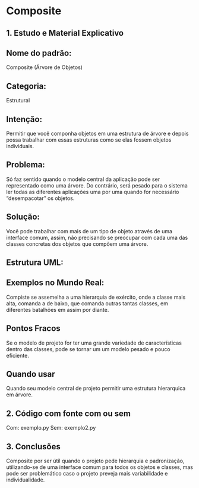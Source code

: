 # Composite

## 1. Estudo e Material Explicativo 

## Nome do padrão: 
Composite (Árvore de Objetos)

## Categoria: 
Estrutural

## Intenção: 
Permitir que você componha objetos em uma estrutura de árvore e depois possa trabalhar com essas estruturas como se elas fossem objetos individuais. 

## Problema: 
Só faz sentido quando o modelo central da aplicação pode ser representado como uma árvore. Do contrário, será pesado para o sistema ler todas as diferentes aplicações uma por uma quando for necessário “desempacotar” os objetos. 

## Solução:
 Você pode trabalhar com mais de um tipo de objeto através de uma interface comum, assim, não precisando se preocupar com cada uma das classes concretas dos objetos que compõem uma árvore. 

## Estrutura UML:


## Exemplos no Mundo Real:

Compiste se assemelha a uma hierarquia de exército, onde a classe mais alta, comanda a de baixo, que comanda outras tantas classes, em diferentes batalhões em assim por diante. 

## Pontos Fracos
Se o modelo de projeto for ter uma grande variedade de características dentro das classes, pode se tornar um um modelo pesado e pouco eficiente. 

## Quando usar
Quando seu modelo central de projeto permitir uma estrutura hierarquica em árvore. 

## 2. Código com fonte com ou sem 
Com:
exemplo.py
Sem:
exemplo2.py

## 3. Conclusões 
Composite por ser útil quando o projeto pede hierarquia e padronização, utilizando-se de uma interface comum para todos os objetos e classes, mas pode ser problemático caso o projeto preveja mais variabilidade e individualidade. 
